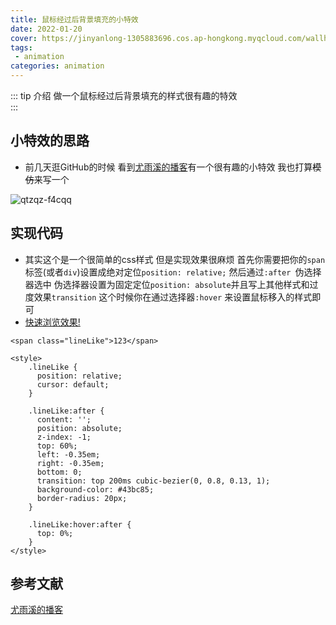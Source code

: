 ```yaml
---
title: 鼠标经过后背景填充的小特效
date: 2022-01-20
cover: https://jinyanlong-1305883696.cos.ap-hongkong.myqcloud.com/wallhaven-e7rppl.jpg
tags:
 - animation
categories: animation
---
```


::: tip 介绍
做一个鼠标经过后背景填充的样式很有趣的特效<br>
:::

<!-- more -->

## 小特效的思路

* 前几天逛GitHub的时候 看到[尤雨溪的播客](https://evanyou.me/)有一个很有趣的小特效 我也打算~~模仿~~来写一个

![qtzqz-f4cqq](https://jinyanlong-1305883696.cos.ap-hongkong.myqcloud.com/qtzqz-f4cqq.gif)

## 实现代码

* 其实这个是一个很简单的css样式 但是实现效果很麻烦 首先你需要把你的`span`标签(或者`div`)设置成绝对定位`position: relative;` 然后通过`:after `伪选择器选中 伪选择器设置为固定定位`position: absolute`并且写上其他样式和过度效果`transition` 这个时候你在通过选择器`:hover` 来设置鼠标移入的样式即可
* [快速浏览效果!](https://codepen.io/1079265662/pen/OJxYeKw)

```vue
<span class="lineLike">123</span>
  
<style>
    .lineLike {
      position: relative;
      cursor: default;
    }

    .lineLike:after {
      content: '';
      position: absolute;
      z-index: -1;
      top: 60%;
      left: -0.35em;
      right: -0.35em;
      bottom: 0;
      transition: top 200ms cubic-bezier(0, 0.8, 0.13, 1);
      background-color: #43bc85;
      border-radius: 20px;
    }

    .lineLike:hover:after {
      top: 0%;
    }
</style>    
```

## 参考文献

[尤雨溪的播客](https://evanyou.me/)
